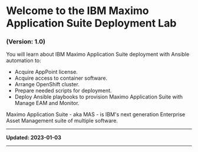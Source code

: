 # Welcome to the IBM Maximo Application Suite Deployment Lab

### (Version: 1.0)

You will learn about IBM Maximo Application Suite deployment with Ansible automation to:

* Acquire AppPoint license.
* Acquire access to container software.
* Arrange OpenShift cluster.
* Prepare needed scripts for deployment.
* Deploy Ansible playbooks to provision Maximo Application Suite with Manage EAM and Monitor.

Maximo Application Suite - aka MAS - is IBM's next generation Enterprise Asset Management suite of multiple software.

---

**Updated: 2023-01-03**

---